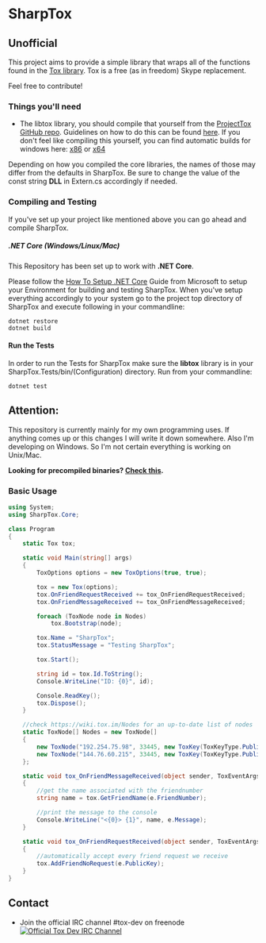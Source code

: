 SharpTox
========
Unofficial
--------

This project aims to provide a simple library that wraps all of the functions found in the [Tox library](https://github.com/irungentoo/ProjectTox-Core "ProjectTox GitHub repo").
Tox is a free (as in freedom) Skype replacement.

Feel free to contribute!

### Things you'll need

* The libtox library, you should compile that yourself from the [ProjectTox GitHub repo](https://github.com/irungentoo/ProjectTox-Core "Tox Github repo"). Guidelines on how to do this can be found [here](https://github.com/irungentoo/toxcore/blob/master/INSTALL.md "Crosscompile guidelines"). If you don't feel like compiling this yourself, you can find automatic builds for windows here: [x86](https://build.tox.chat/view/libtoxcore/job/libtoxcore-toktok_build_windows_x86_shared_release/ "x86 dll") or [x64](https://build.tox.chat/view/libtoxcore/job/libtoxcore-toktok_build_windows_x86-64_shared_release/ "x64 dll")

Depending on how you compiled the core libraries, the names of those may differ from the 
defaults in SharpTox. Be sure to change the value of the const string **DLL**
in Extern.cs accordingly if needed.

### Compiling and Testing
If you've set up your project like mentioned above you can go ahead and compile SharpTox.

##### .NET Core (Windows/Linux/Mac)
This Repository has been set up to work with **.NET Core**.

Please follow the [How To Setup .NET Core](https://www.microsoft.com/net/core) Guide from
Microsoft to setup your Environment for building and testing SharpTox.
When you've setup everything accordingly to your system go to the project top directory of
SharpTox and execute following in your commandline:

```
dotnet restore
dotnet build
```

#### Run the Tests
In order to run the Tests for SharpTox make sure the **libtox** library is in your
SharpTox.Tests/bin/(Configuration) directory.
Run from your commandline:

```
dotnet test
```

## Attention:
This repository is currently mainly for my own programming uses.
If anything comes up or this changes I will write it down somewhere.
Also I'm developing on Windows. So I'm not certain everything is working on Unix/Mac.

**Looking for precompiled binaries? [Check this](https://jenkins.impy.me/ "SharpTox Binaries").**

### Basic Usage
```csharp
using System;
using SharpTox.Core;

class Program
{
    static Tox tox;

    static void Main(string[] args)
    {
        ToxOptions options = new ToxOptions(true, true);

        tox = new Tox(options);
        tox.OnFriendRequestReceived += tox_OnFriendRequestReceived;
        tox.OnFriendMessageReceived += tox_OnFriendMessageReceived;

        foreach (ToxNode node in Nodes)
            tox.Bootstrap(node);

        tox.Name = "SharpTox";
        tox.StatusMessage = "Testing SharpTox";

        tox.Start();

        string id = tox.Id.ToString();
        Console.WriteLine("ID: {0}", id);

        Console.ReadKey();
        tox.Dispose();
    }

    //check https://wiki.tox.im/Nodes for an up-to-date list of nodes
    static ToxNode[] Nodes = new ToxNode[]
    {
        new ToxNode("192.254.75.98", 33445, new ToxKey(ToxKeyType.Public, "951C88B7E75C867418ACDB5D273821372BB5BD652740BCDF623A4FA293E75D2F")),
        new ToxNode("144.76.60.215", 33445, new ToxKey(ToxKeyType.Public, "04119E835DF3E78BACF0F84235B300546AF8B936F035185E2A8E9E0A67C8924F"))
    };

    static void tox_OnFriendMessageReceived(object sender, ToxEventArgs.FriendMessageEventArgs e)
    {
        //get the name associated with the friendnumber
        string name = tox.GetFriendName(e.FriendNumber);

        //print the message to the console
        Console.WriteLine("<{0}> {1}", name, e.Message);
    }

    static void tox_OnFriendRequestReceived(object sender, ToxEventArgs.FriendRequestEventArgs e)
    {
        //automatically accept every friend request we receive
        tox.AddFriendNoRequest(e.PublicKey);
    }
}

```

Contact
-------
* Join the official IRC channel #tox-dev on freenode
[![Official Tox Dev IRC Channel](https://kiwiirc.com/buttons/irc.freenode.net/tox-dev.png)](https://kiwiirc.com/client/irc.freenode.net/?theme=basic#tox-dev)
